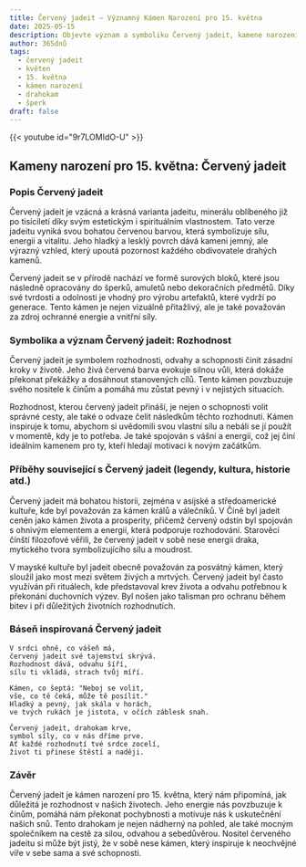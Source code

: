 ```yaml
---
title: Červený jadeit – Významný Kámen Narození pro 15. května
date: 2025-05-15
description: Objevte význam a symboliku Červený jadeit, kamene narození pro 15. května, který symbolizuje Rozhodnost. Přečtěte si legendy a inspirující příběhy.
author: 365dnů
tags:
  - červený jadeit
  - květen
  - 15. května
  - kámen narození
  - drahokam
  - šperk
draft: false
---
```


{{< youtube id="9r7LOMIdO-U" >}}

## Kameny narození pro 15. května: Červený jadeit

### Popis Červený jadeit

Červený jadeit je vzácná a krásná varianta jadeitu, minerálu oblíbeného již po tisíciletí díky svým estetickým i spirituálním vlastnostem. Tato verze jadeitu vyniká svou bohatou červenou barvou, která symbolizuje sílu, energii a vitalitu. Jeho hladký a lesklý povrch dává kameni jemný, ale výrazný vzhled, který upoutá pozornost každého obdivovatele drahých kamenů.

Červený jadeit se v přírodě nachází ve formě surových bloků, které jsou následně opracovány do šperků, amuletů nebo dekoračních předmětů. Díky své tvrdosti a odolnosti je vhodný pro výrobu artefaktů, které vydrží po generace. Tento kámen je nejen vizuálně přitažlivý, ale je také považován za zdroj ochranné energie a vnitřní síly.

### Symbolika a význam Červený jadeit: Rozhodnost

Červený jadeit je symbolem rozhodnosti, odvahy a schopnosti činit zásadní kroky v životě. Jeho živá červená barva evokuje silnou vůli, která dokáže překonat překážky a dosáhnout stanovených cílů. Tento kámen povzbuzuje svého nositele k činům a pomáhá mu zůstat pevný i v nejistých situacích.

Rozhodnost, kterou červený jadeit přináší, je nejen o schopnosti volit správné cesty, ale také o odvaze čelit následkům těchto rozhodnutí. Kámen inspiruje k tomu, abychom si uvědomili svou vlastní sílu a nebáli se jí použít v momentě, kdy je to potřeba. Je také spojován s vášní a energií, což jej činí ideálním kamenem pro ty, kteří hledají motivaci k novým začátkům.

### Příběhy související s Červený jadeit (legendy, kultura, historie atd.)

Červený jadeit má bohatou historii, zejména v asijské a středoamerické kultuře, kde byl považován za kámen králů a válečníků. V Číně byl jadeit ceněn jako kámen života a prosperity, přičemž červený odstín byl spojován s ohnivým elementem a energií, která podporuje rozhodování. Starověcí čínští filozofové věřili, že červený jadeit v sobě nese energii draka, mytického tvora symbolizujícího sílu a moudrost.

V mayské kultuře byl jadeit obecně považován za posvátný kámen, který sloužil jako most mezi světem živých a mrtvých. Červený jadeit byl často využíván při rituálech, kde představoval krev života a odvahu potřebnou k překonání duchovních výzev. Byl nošen jako talisman pro ochranu během bitev i při důležitých životních rozhodnutích.

### Báseň inspirovaná Červený jadeit

```
V srdci ohně, co vášeň má,  
červený jadeit své tajemství skrývá.  
Rozhodnost dává, odvahu šíří,  
sílu ti vkládá, strach tvůj míří.

Kámen, co šeptá: "Neboj se volit,  
vše, co tě čeká, může tě posílit."  
Hladký a pevný, jak skála v horách,  
ve tvých rukách je jistota, v očích záblesk snah.

Červený jadeit, drahokam krve,  
symbol síly, co v nás dříme prve.  
Ať každé rozhodnutí tvé srdce zocelí,  
život ti přinese štěstí a naději.
```

### Závěr

Červený jadeit je kámen narození pro 15. května, který nám připomíná, jak důležitá je rozhodnost v našich životech. Jeho energie nás povzbuzuje k činům, pomáhá nám překonat pochybnosti a motivuje nás k uskutečnění našich snů. Tento drahokam je nejen nádherný na pohled, ale také mocným společníkem na cestě za silou, odvahou a sebedůvěrou. Nositel červeného jadeitu si může být jistý, že v sobě nese kámen, který inspiruje k neochvějné víře v sebe sama a své schopnosti.